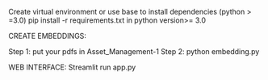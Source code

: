 

Create virtual environment or use base to install dependencies (python > =3.0)
pip install -r requirements.txt in python version>= 3.0

CREATE EMBEDDINGS: 

Step 1: put your pdfs in Asset_Management-1
Step 2: python embedding.py

WEB INTERFACE:
Streamlit run app.py